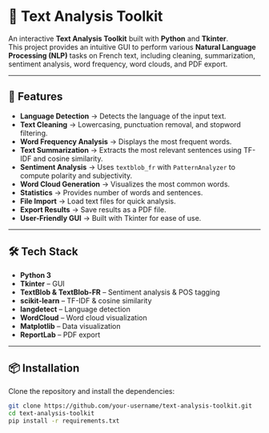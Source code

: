 # 🧠 Text Analysis Toolkit

An interactive **Text Analysis Toolkit** built with **Python** and **Tkinter**.  
This project provides an intuitive GUI to perform various **Natural Language Processing (NLP)** tasks on French text, including cleaning, summarization, sentiment analysis, word frequency, word clouds, and PDF export.  

---

## 🚀 Features
- **Language Detection** → Detects the language of the input text.  
- **Text Cleaning** → Lowercasing, punctuation removal, and stopword filtering.  
- **Word Frequency Analysis** → Displays the most frequent words.  
- **Text Summarization** → Extracts the most relevant sentences using TF-IDF and cosine similarity.  
- **Sentiment Analysis** → Uses `textblob_fr` with `PatternAnalyzer` to compute polarity and subjectivity.  
- **Word Cloud Generation** → Visualizes the most common words.  
- **Statistics** → Provides number of words and sentences.  
- **File Import** → Load text files for quick analysis.  
- **Export Results** → Save results as a PDF file.  
- **User-Friendly GUI** → Built with Tkinter for ease of use.  

---

## 🛠️ Tech Stack
- **Python 3**  
- **Tkinter** – GUI  
- **TextBlob & TextBlob-FR** – Sentiment analysis & POS tagging  
- **scikit-learn** – TF-IDF & cosine similarity  
- **langdetect** – Language detection  
- **WordCloud** – Word cloud visualization  
- **Matplotlib** – Data visualization  
- **ReportLab** – PDF export  

---

## 📦 Installation
Clone the repository and install the dependencies:  

```bash
git clone https://github.com/your-username/text-analysis-toolkit.git
cd text-analysis-toolkit
pip install -r requirements.txt

